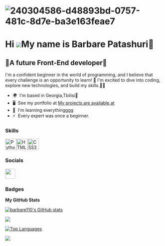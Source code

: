 # ![240304586-d48893bd-0757-481c-8d7e-ba3e163feae7](https://github.com/user-attachments/assets/4d997102-cf73-42ee-8863-87ab80353328)

Hi ![](https://user-images.githubusercontent.com/18350557/176309783-0785949b-9127-417c-8b55-ab5a4333674e.gif)My name is Barbare Patashuri💖
===========================================================================================================================================

💖A future Front-End developer💖
--------------------------------

I'm a confident beginner in the world of programming, and I believe that every challenge is an opportunity to learn! 🩷 I'm excited to dive into coding, explore new technologies, and build my skills.🩷🩷

* 🌍  I'm based in Georgia,Tbilisi🩷
* 🖥️  See my portfolio at [My projects are available at](http://https://github.com/barbare110/GOA.git)
* 🧠  I'm learning everythingggg
* ⚡  Every expert was once a beginner.

### Skills


<p align="left">
<a href="https://www.python.org/" target="_blank" rel="noreferrer"><img src="https://raw.githubusercontent.com/danielcranney/readme-generator/main/public/icons/skills/python-colored.svg" width="36" height="36" alt="Python" /></a><a href="https://developer.mozilla.org/en-US/docs/Glossary/HTML5" target="_blank" rel="noreferrer"><img src="https://raw.githubusercontent.com/danielcranney/readme-generator/main/public/icons/skills/html5-colored.svg" width="36" height="36" alt="HTML5" /></a><a href="https://www.w3.org/TR/CSS/#css" target="_blank" rel="noreferrer"><img src="https://raw.githubusercontent.com/danielcranney/readme-generator/main/public/icons/skills/css3-colored.svg" width="36" height="36" alt="CSS3" /></a>
</p>


### Socials

<p align="left"> <a href="https://www.github.com/barbare110" target="_blank" rel="noreferrer"> <picture> <source media="(prefers-color-scheme: dark)" srcset="https://raw.githubusercontent.com/danielcranney/readme-generator/main/public/icons/socials/github-dark.svg" /> <source media="(prefers-color-scheme: light)" srcset="https://raw.githubusercontent.com/danielcranney/readme-generator/main/public/icons/socials/github.svg" /> <img src="https://raw.githubusercontent.com/danielcranney/readme-generator/main/public/icons/socials/github.svg" width="32" height="32" /> </picture> </a></p>

### Badges

<b>My GitHub Stats</b>

<a href="http://www.github.com/barbare110"><img src="https://github-readme-stats.vercel.app/api?username=barbare110&show_icons=true&hide=&count_private=true&title_color=ec4899&text_color=ec4899&icon_color=ec4899&bg_color=000000&hide_border=true&show_icons=true" alt="barbare110's GitHub stats" /></a>

<a href="http://www.github.com/barbare110"><img src="https://github-readme-streak-stats.herokuapp.com/?user=barbare110&stroke=ec4899&background=000000&ring=ec4899&fire=ec4899&currStreakNum=ec4899&currStreakLabel=ec4899&sideNums=ec4899&sideLabels=ec4899&dates=ec4899&hide_border=true" /></a>

<a href="https://github.com/barbare110" align="left"><img src="https://github-readme-stats.vercel.app/api/top-langs/?username=barbare110&langs_count=10&title_color=ec4899&text_color=ec4899&icon_color=ec4899&bg_color=000000&hide_border=true&locale=en&custom_title=Top%20%Languages" alt="Top Languages" /></a>

 <img src="https://github.com/punitkmryh/punitkmryh/raw/master/wave.svg" style="max-width: 100%;">


